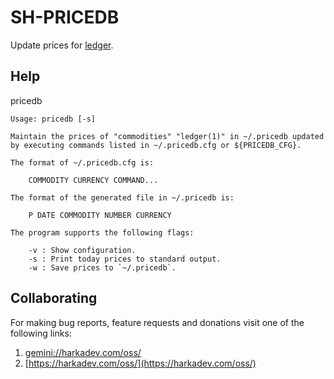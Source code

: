 # SH-PRICEDB

Update prices for [ledger](https://www.ledger-cli.org/).

## Help

pricedb

    Usage: pricedb [-s]
    
    Maintain the prices of "commodities" "ledger(1)" in ~/.pricedb updated
    by executing commands listed in ~/.pricedb.cfg or ${PRICEDB_CFG}.
    
    The format of ~/.pricedb.cfg is:
    
        COMMODITY CURRENCY COMMAND...
    
    The format of the generated file in ~/.pricedb is:
    
        P DATE COMMODITY NUMBER CURRENCY
    
    The program supports the following flags:
    
        -v : Show configuration.
        -s : Print today prices to standard output.
        -w : Save prices to `~/.pricedb`.

## Collaborating

For making bug reports, feature requests and donations visit
one of the following links:

1. [gemini://harkadev.com/oss/](gemini://harkadev.com/oss/)
2. [https://harkadev.com/oss/](https://harkadev.com/oss/)

